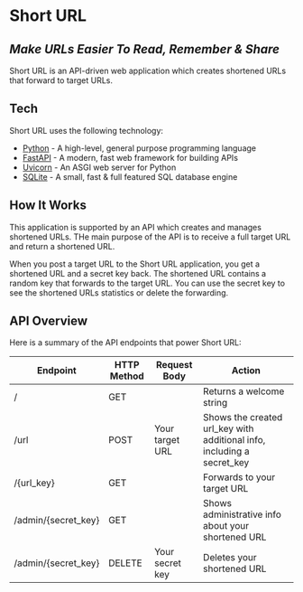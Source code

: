 # Short URL
## _Make URLs Easier To Read, Remember & Share_

Short URL is an API-driven web application which creates shortened
URLs that forward to target URLs. 

## Tech

Short URL uses the following technology:

- [Python](https://www.python.org) - A high-level, general purpose programming language
- [FastAPI](https://fastapi.tiangolo.com) - A modern, fast web framework for building APIs
- [Uvicorn](https://www.uvicorn.org) - An ASGI web server for Python
- [SQLite](https://www.sqlite.org) - A small, fast & full featured SQL database engine

## How It Works

This application is supported by an API which creates and manages shortened URLs. THe main
purpose of the API is to receive a full target URL and return a shortened URL.

When you post a target URL to the Short URL application, you get a shortened URL and a secret
key back. The shortened URL contains a random key that forwards to the target URL. You can
use the secret key to see the shortened URLs statistics or delete the forwarding.

## API Overview

Here is a summary of the API endpoints that power Short URL:

| Endpoint | HTTP Method | Request Body | Action |
| ------ | ------ | ------ | ------ |
| / | GET | | Returns a welcome string |
| /url | POST | Your target URL | Shows the created url_key with additional info, including a secret_key |
| /{url_key} | GET | | Forwards to your target URL |
| /admin/{secret_key} | GET | | Shows administrative info about your shortened URL |
| /admin/{secret_key} | DELETE | Your secret key | Deletes your shortened URL |
